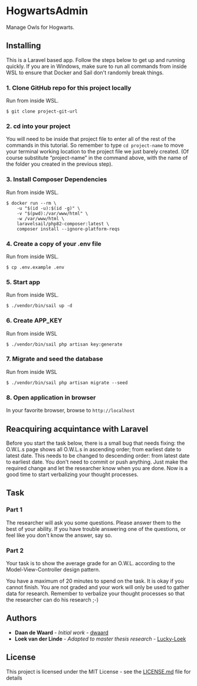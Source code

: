 # HogwartsAdmin

Manage Owls for Hogwarts.

## Installing

This is a Laravel based app. Follow the steps below to get up and running quickly. If you are in Windows, make sure to
run all commands from inside WSL to ensure that Docker and Sail don't randomly break things.

### 1. Clone GitHub repo for this project locally
Run from inside WSL.

```shell script
$ git clone project-git-url
```

### 2. cd into your project
You will need to be inside that project file to enter all of the rest of the commands in this tutorial. So remember to
type `cd project-name` to move your terminal working location to the project file we just barely created. (Of course
substitute “project-name” in the command above, with the name of the folder you created in the previous step).

### 3. Install Composer Dependencies
Run from inside WSL.

```shell script
$ docker run --rm \
    -u "$(id -u):$(id -g)" \
    -v "$(pwd):/var/www/html" \
    -w /var/www/html \
    laravelsail/php82-composer:latest \
    composer install --ignore-platform-reqs
```

### 4. Create a copy of your .env file
Run from inside WSL.

```shell script
$ cp .env.example .env
```

### 5. Start app
Run from inside WSL.

``` shell script
$ ./vendor/bin/sail up -d
```

### 6. Create APP_KEY
Run from inside WSL

``` shell script
$ ./vendor/bin/sail php artisan key:generate
```

### 7. Migrate and seed the database
Run from inside WSL

``` shell script
$ ./vendor/bin/sail php artisan migrate --seed
```

### 8. Open application in browser

In your favorite browser, browse to `http://localhost`

## Reacquiring acquintance with Laravel

Before you start the task below, there is a small bug that needs fixing: the O.W.L.s page shows all O.W.L.s in
ascending order; from earliest date to latest date. This needs to be changed to descending order: from latest date to
earliest date. You don't need to commit or push anything. Just make the required change and let the researcher know
when you are done. Now is a good time to start verbalizing your thought processes.

## Task

### Part 1

The researcher will ask you some questions. Please answer them to the best of your ability. If you have trouble
answering one of the questions, or feel like you don't know the answer, say so.

### Part 2

Your task is to show the average grade for an O.W.L. according to the Model-View-Controller design pattern.

You have a maximum of 20 minutes to spend on the task. It is okay if you cannot finish. You are not graded and your work
will only be used to gather data for research. Remember to verbalize your thought processes so that the researcher can
do his research ;-)

## Authors

* **Daan de Waard** - *Initial work* - [dwaard](https://github.com/dwaard)
* **Loek van der Linde** - *Adapted to master thesis research* - [Lucky-Loek](https://github.com/Lucky-Loek)

## License

This project is licensed under the MIT License - see the [LICENSE.md](LICENSE.md) file for details
